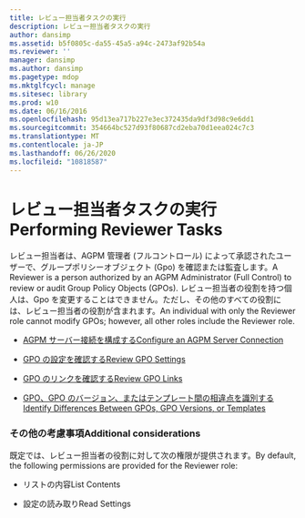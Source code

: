 ```yaml
---
title: レビュー担当者タスクの実行
description: レビュー担当者タスクの実行
author: dansimp
ms.assetid: b5f0805c-da55-45a5-a94c-2473af92b54a
ms.reviewer: ''
manager: dansimp
ms.author: dansimp
ms.pagetype: mdop
ms.mktglfcycl: manage
ms.sitesec: library
ms.prod: w10
ms.date: 06/16/2016
ms.openlocfilehash: 95d13ea717b227e3ec372435da9df3d98c9e6dd1
ms.sourcegitcommit: 354664bc527d93f80687cd2eba70d1eea024c7c3
ms.translationtype: MT
ms.contentlocale: ja-JP
ms.lasthandoff: 06/26/2020
ms.locfileid: "10818587"
---
```

# <span data-ttu-id="1b749-103">レビュー担当者タスクの実行</span><span class="sxs-lookup"><span data-stu-id="1b749-103">Performing Reviewer Tasks</span></span>


<span data-ttu-id="1b749-104">レビュー担当者は、AGPM 管理者 (フルコントロール) によって承認されたユーザーで、グループポリシーオブジェクト (Gpo) を確認または監査します。</span><span class="sxs-lookup"><span data-stu-id="1b749-104">A Reviewer is a person authorized by an AGPM Administrator (Full Control) to review or audit Group Policy Objects (GPOs).</span></span> <span data-ttu-id="1b749-105">レビュー担当者の役割を持つ個人は、Gpo を変更することはできません。ただし、その他のすべての役割には、レビュー担当者の役割が含まれます。</span><span class="sxs-lookup"><span data-stu-id="1b749-105">An individual with only the Reviewer role cannot modify GPOs; however, all other roles include the Reviewer role.</span></span>

-   [<span data-ttu-id="1b749-106">AGPM サーバー接続を構成する</span><span class="sxs-lookup"><span data-stu-id="1b749-106">Configure an AGPM Server Connection</span></span>](configure-an-agpm-server-connection-agpm40.md)

-   [<span data-ttu-id="1b749-107">GPO の設定を確認する</span><span class="sxs-lookup"><span data-stu-id="1b749-107">Review GPO Settings</span></span>](review-gpo-settings-agpm40.md)

-   [<span data-ttu-id="1b749-108">GPO のリンクを確認する</span><span class="sxs-lookup"><span data-stu-id="1b749-108">Review GPO Links</span></span>](review-gpo-links-agpm40.md)

-   [<span data-ttu-id="1b749-109">GPO、GPO のバージョン、またはテンプレート間の相違点を識別する</span><span class="sxs-lookup"><span data-stu-id="1b749-109">Identify Differences Between GPOs, GPO Versions, or Templates</span></span>](identify-differences-between-gpos-gpo-versions-or-templates-agpm40.md)

### <span data-ttu-id="1b749-110">その他の考慮事項</span><span class="sxs-lookup"><span data-stu-id="1b749-110">Additional considerations</span></span>

<span data-ttu-id="1b749-111">既定では、レビュー担当者の役割に対して次の権限が提供されます。</span><span class="sxs-lookup"><span data-stu-id="1b749-111">By default, the following permissions are provided for the Reviewer role:</span></span>

-   <span data-ttu-id="1b749-112">リストの内容</span><span class="sxs-lookup"><span data-stu-id="1b749-112">List Contents</span></span>

-   <span data-ttu-id="1b749-113">設定の読み取り</span><span class="sxs-lookup"><span data-stu-id="1b749-113">Read Settings</span></span>

 

 





